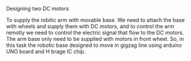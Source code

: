 Designing two DC motors

To supply the robitic arm with movable base. We need to attach the base with wheels and supply them with DC motors, and to control the arm remotly we need to control the electric signal that flow to the DC motors. The arm base only need to be supplied with motors in front wheel. So, in this task the robotic base designed to move in gigzag line using arduino UNO board and H brage IC chip.   
